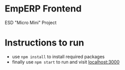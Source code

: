 # EmpERP Frontend  

ESD "Micro Mini" Project

# Instructions to run
- use `npm install` to install required packages
- finally use `npm start` to run and visit [localhost:3000](http://localhost:3000/)
